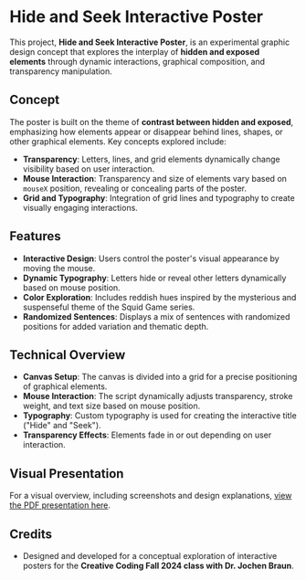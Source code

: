 # Hide and Seek Interactive Poster

This project, **Hide and Seek Interactive Poster**, is an experimental graphic design concept that explores the interplay of **hidden and exposed elements** through dynamic interactions, graphical composition, and transparency manipulation.

## Concept

The poster is built on the theme of **contrast between hidden and exposed**, emphasizing how elements appear or disappear behind lines, shapes, or other graphical elements. Key concepts explored include:
- **Transparency**: Letters, lines, and grid elements dynamically change visibility based on user interaction.
- **Mouse Interaction**: Transparency and size of elements vary based on `mouseX` position, revealing or concealing parts of the poster.
- **Grid and Typography**: Integration of grid lines and typography to create visually engaging interactions.

## Features

- **Interactive Design**: Users control the poster's visual appearance by moving the mouse.
- **Dynamic Typography**: Letters hide or reveal other letters dynamically based on mouse position.
- **Color Exploration**: Includes reddish hues inspired by the mysterious and suspenseful theme of the Squid Game series.
- **Randomized Sentences**: Displays a mix of sentences with randomized positions for added variation and thematic depth.

## Technical Overview

- **Canvas Setup**: The canvas is divided into a grid for a precise positioning of graphical elements.
- **Mouse Interaction**: The script dynamically adjusts transparency, stroke weight, and text size based on mouse position.
- **Typography**: Custom typography is used for creating the interactive title ("Hide" and "Seek").
- **Transparency Effects**: Elements fade in or out depending on user interaction.


## Visual Presentation

For a visual overview, including screenshots and design explanations, [view the PDF presentation here](https://drive.google.com/file/d/1gGUSQQc5JrQp3E3iw5-zDE-dflWgvh64/view?usp=sharing).


## Credits

- Designed and developed for a conceptual exploration of interactive posters for the **Creative Coding Fall 2024 class with Dr. Jochen Braun**.
